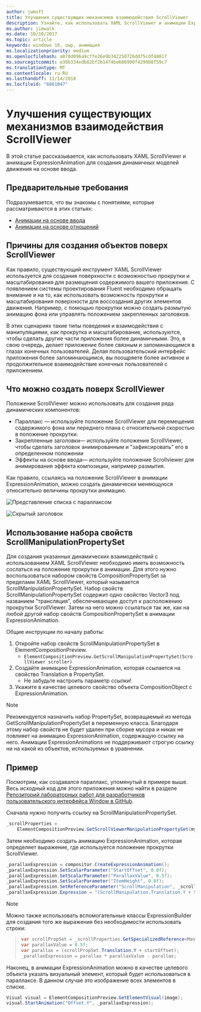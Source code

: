 ```yaml
---
author: jwmsft
title: Улучшения существующих механизмов взаимодействия ScrollViewer
description: Узнайте, как использовать XAML ScrollViewer и анимации ExpressionAnimation для создания динамичных моделей движения на основе ввода.
ms.author: jimwalk
ms.date: 10/10/2017
ms.topic: article
keywords: windows 10, uwp, анимация
ms.localizationpriority: medium
ms.openlocfilehash: a078d096a9cffe26e9b342250726dd75cdf48817
ms.sourcegitcommit: e38b334edb82bf2b1474ba686990f4299b8f59c7
ms.translationtype: MT
ms.contentlocale: ru-RU
ms.lasthandoff: 11/14/2018
ms.locfileid: "6861047"
---
```

# <a name="enhance-existing-scrollviewer-experiences"></a>Улучшения существующих механизмов взаимодействия ScrollViewer

В этой статье рассказывается, как использовать XAML ScrollViewer и анимации ExpressionAnimation для создания динамичных моделей движения на основе ввода.

## <a name="prerequisites"></a>Предварительные требования

Подразумевается, что вы знакомы с понятиями, которые рассматриваются в этих статьях:

- [Анимации на основе ввода](input-driven-animations.md)
- [Анимации на основе отношений](relation-animations.md)

## <a name="why-build-on-top-of-scrollviewer"></a>Причины для создания объектов поверх ScrollViewer

Как правило, существующий инструмент XAML ScrollViewer используется для создания поверхности с возможностью прокрутки и масштабирования для размещения содержимого вашего приложения. С появлением системы проектирования Fluent необходимо обращать внимание и на то, как использовать возможность прокрутки и масштабирования поверхности для воссоздания других элементов движения. Например, с помощью прокрутки можно создать размытую анимацию фона или управлять положением закрепленных заголовков.

В этих сценариях такие типы поведения и взаимодействия с манипуляциями, как прокрутка и масштабирование, используются, чтобы сделать другие части приложения более динамичными. Это, в свою очередь, делает приложение более связным и запоминающимся в глазах конечных пользователей. Делая пользовательский интерфейс приложения более запоминающимся, вы поощряете более активное и продолжительное взаимодействие конечных пользователей с приложением.

## <a name="what-can-you-build-on-top-of-scrollviewer"></a>Что можно создать поверх ScrollViewer

Положение ScrollViewer можно использовать для создания ряда динамических компонентов:

- Параллакс — используйте положение ScrollViewer для перемещения содержимого фона или переднего плана с относительной скоростью в положение прокрутки.
- Закрепленные заголовки— используйте положение ScrollViewer, чтобы сделать заголовок анимированным и "зафиксировать" его в определенном положении
- Эффекты на основе ввода— используйте положение Scrollviewer для анимирования эффекта композиции, например размытия.

Как правило, ссылаясь на положение ScrollViewer в анимации ExpressionAnimation, можно создать динамически меняющуюся относительно величины прокрутки анимацию.

![Представление списка с параллаксом](images/animation/parallax.gif)

![Скрытый заголовок](images/animation/shy-header.gif)

## <a name="using-scrollmanipulationpropertyset"></a>Использование набора свойств ScrollManipulationPropertySet

Для создания указанных динамических взаимодействий с использованием XAML ScrollViewer необходимо иметь возможность сослаться на положение прокрутки в анимации. Для этого нужно воспользоваться набором свойств CompositionPropertySet за пределами XAML ScrollViewer, который называется ScrollManipulationPropertySet.
Набор свойств ScrollManipulationPropertySet содержит одно свойство Vector3 под названием "трансляция", обеспечивающее доступ к расположению прокрутки ScrollViewer. Затем на него можно ссылаться так же, как на любой другой набор свойств CompositionPropertySet в анимации ExpressionAnimation.

Общие инструкции по началу работы:

1. Откройте набор свойств ScrollManipulationPropertySet в ElementCompositionPreview.
    - `ElementCompositionPreview.GetScrollManipulationPropertySet(ScrollViewer scroller)`
1. Создайте анимацию ExpressionAnimation, которая ссылается на свойство Translation в PropertySet.
    - Не забудьте настроить параметр ссылки!
1. Укажите в качестве целевого свойство объекта CompositionObject с ExpressionAnimation.

> [!NOTE]
> Рекомендуется назначить набор PropertySet, возвращаемый из метода GetScrollManipulationPropertySet в переменную класса. Благодаря этому набор свойств не будет удален при сборке мусора и никак не повлияет на анимацию ExpressionAnimation, содержащую ссылку на него. Анимации ExpressionAnimations не поддерживают строгую ссылку ни на какой из объектов, используемых в уравнении.

## <a name="example"></a>Пример

Посмотрим, как создавался параллакс, упомянутый в примере выше. Весь исходный код для этого приложения можно найти в разделе [Репозиторий лабораторных работ для разработчиков пользовательского интерфейса Window в GitHub](https://github.com/Microsoft/WindowsUIDevLabs).

Сначала нужно получить ссылку на ScrollManipulationPropertySet.

```csharp
_scrollProperties =
    ElementCompositionPreview.GetScrollViewerManipulationPropertySet(myScrollViewer);
```

Затем необходимо создать анимацию ExpressionAnimation, которая определяет выражение, где используется положение прокрутки ScrollViewer.

```csharp
_parallaxExpression = compositor.CreateExpressionAnimation();
_parallaxExpression.SetScalarParameter("StartOffset", 0.0f);
_parallaxExpression.SetScalarParameter("ParallaxValue", 0.5f);
_parallaxExpression.SetScalarParameter("ItemHeight", 0.0f);
_parallaxExpression.SetReferenceParameter("ScrollManipulation", _scrollProperties);
_parallaxExpression.Expression = "(ScrollManipulation.Translation.Y + StartOffset - (0.5 * ItemHeight)) * ParallaxValue - (ScrollManipulation.Translation.Y + StartOffset - (0.5 * ItemHeight))";
```

> [!NOTE]
> Можно также использовать вспомогательные классы ExpressionBuilder для создания того же выражения без необходимости использовать строки:

> ```csharp
> var scrollPropSet = _scrollProperties.GetSpecializedReference<ManipulationPropertySetReferenceNode>();
> var parallaxValue = 0.5f;
> var parallax = (scrollPropSet.Translation.Y + startOffset);
> _parallaxExpression = parallax * parallaxValue - parallax;
> ```

Наконец, в анимации ExpressionAnimation можно в качестве целевого объекта указать визуальный элемент, который будет использоваться в параллаксе. В данном случае это изображение всех элементов в списке.

```csharp
Visual visual = ElementCompositionPreview.GetElementVisual(image);
visual.StartAnimation("Offset.Y", _parallaxExpression);
```